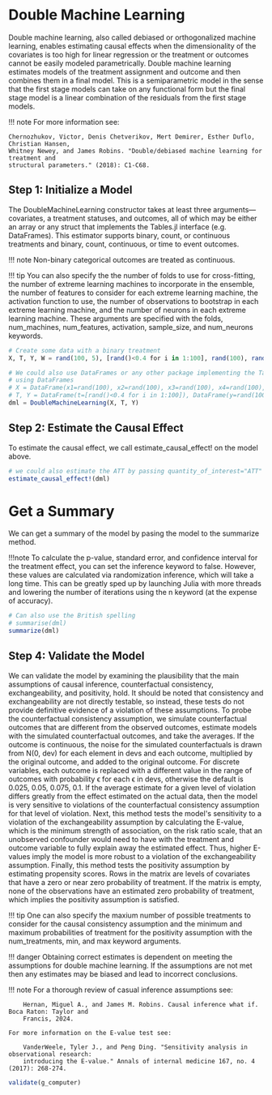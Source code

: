 # Double Machine Learning
Double machine learning, also called debiased or orthogonalized machine learning, enables
estimating causal effects when the dimensionality of the covariates is too high for linear 
regression or the treatment or outcomes cannot be easily modeled parametrically. Double 
machine learning estimates models of the treatment assignment and outcome and then combines 
them in a final model. This is a semiparametric model in the sense that the first stage 
models can take on any functional form but the final stage model is a linear combination of 
the residuals from the first stage models.

!!! note
    For more information see:

    Chernozhukov, Victor, Denis Chetverikov, Mert Demirer, Esther Duflo, Christian Hansen, 
    Whitney Newey, and James Robins. "Double/debiased machine learning for treatment and 
    structural parameters." (2018): C1-C68.

## Step 1: Initialize a Model
The DoubleMachineLearning constructor takes at least three arguments—covariates, a 
treatment statuses, and outcomes, all of which may be either an array or any struct that 
implements the Tables.jl interface (e.g. DataFrames). This estimator supports binary, count, 
or continuous treatments and binary, count, continuous, or time to event outcomes.

!!! note
    Non-binary categorical outcomes are treated as continuous.

!!! tip
    You can also specify the the number of folds to use for cross-fitting, the number of 
    extreme learning machines to incorporate in the ensemble, the number of features to 
    consider for each extreme learning machine, the activation function to use, the number 
    of observations to bootstrap in each extreme learning machine, and the number of neurons 
    in each extreme learning machine. These arguments are specified with the folds, 
    num\_machines, num\_features, activation, sample\_size, and num\_neurons keywords.

```julia
# Create some data with a binary treatment
X, T, Y, W = rand(100, 5), [rand()<0.4 for i in 1:100], rand(100), rand(100, 4)

# We could also use DataFrames or any other package implementing the Tables.jl API
# using DataFrames
# X = DataFrame(x1=rand(100), x2=rand(100), x3=rand(100), x4=rand(100), x5=rand(100))
# T, Y = DataFrame(t=[rand()<0.4 for i in 1:100]), DataFrame(y=rand(100))
dml = DoubleMachineLearning(X, T, Y)
```

## Step 2: Estimate the Causal Effect
To estimate the causal effect, we call estimate_causal_effect! on the model above.
```julia
# we could also estimate the ATT by passing quantity_of_interest="ATT"
estimate_causal_effect!(dml)
```

# Get a Summary
We can get a summary of the model by pasing the model to the summarize method.

!!!note
    To calculate the p-value, standard error, and confidence interval for the treatment 
    effect, you can set the inference keyword to false. However, these values are calculated 
    via randomization inference, which will take a long time. This can be greatly sped up by 
    launching Julia with more threads and lowering the number of iterations using the n 
    keyword (at the expense of accuracy).

```julia
# Can also use the British spelling
# summarise(dml)
summarize(dml)
```

## Step 4: Validate the Model
We can validate the model by examining the plausibility that the main assumptions of causal 
inference, counterfactual consistency, exchangeability, and positivity, hold. It should be 
noted that consistency and exchangeability are not directly testable, so instead, these 
tests do not provide definitive evidence of a violation of these assumptions. To probe the 
counterfactual consistency assumption, we simulate counterfactual outcomes that are 
different from the observed outcomes, estimate models with the simulated counterfactual 
outcomes, and take the averages. If the outcome is continuous, the noise for the simulated 
counterfactuals is drawn from N(0, dev) for each element in devs and each outcome, 
multiplied by the original outcome, and added to the original outcome. For discrete 
variables, each outcome is replaced with a different value in the range of outcomes with 
probability ϵ for each ϵ in devs, otherwise the default is 0.025, 0.05, 0.075, 0.1. If the 
average estimate for a given level of violation differs greatly from the effect estimated on 
the actual data, then the model is very sensitive to violations of the counterfactual 
consistency assumption for that level of violation. Next, this method tests the model's 
sensitivity to a violation of the exchangeability assumption by calculating the E-value, 
which is the minimum strength of association, on the risk ratio scale, that an unobserved 
confounder would need to have with the treatment and outcome variable to fully explain away 
the estimated effect. Thus, higher E-values imply the model is more robust to a violation of 
the exchangeability assumption. Finally, this method tests the positivity assumption by 
estimating propensity scores. Rows in the matrix are levels of covariates that have a zero 
or near zero probability of treatment. If the matrix is empty, none of the observations have 
an estimated zero probability of treatment, which implies the positivity assumption is 
satisfied.

!!! tip
    One can also specify the maxium number of possible treatments to consider for the causal 
    consistency assumption and the minimum and maximum probabilities of treatment for the 
    positivity assumption with the num\_treatments, min, and max keyword arguments.

!!! danger
    Obtaining correct estimates is dependent on meeting the assumptions for double machine 
    learning. If the assumptions are not met then any estimates may be biased and lead to 
    incorrect conclusions.

!!! note
    For a thorough review of casual inference assumptions see:

        Hernan, Miguel A., and James M. Robins. Causal inference what if. Boca Raton: Taylor and 
        Francis, 2024. 

    For more information on the E-value test see:
  
        VanderWeele, Tyler J., and Peng Ding. "Sensitivity analysis in observational research: 
        introducing the E-value." Annals of internal medicine 167, no. 4 (2017): 268-274.


```julia
validate(g_computer)
```